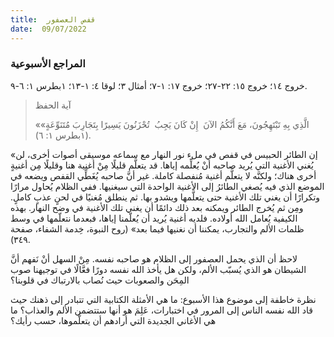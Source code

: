 ```yaml
---
title:  قفص العصفور
date:  09/07/2022
---
```


### المراجع الأسبوعية
خروج ١٤؛ خروج ١٥: ٢٢-٢٧؛ خروج ١٧: ١-٧؛ أمثال ٣؛ لوقا ٤: ١-١٣؛ ١بطرس ١: ٦-٩.

> <p>آية الحفظ</p>
> «الَّذِي بِهِ تَبْتَهِجُونَ، مَعَ أَنَّكُمُ الآنَ ­ إِنْ كَانَ يَجِبُ ­ تُحْزَنُونَ يَسِيرًا بِتَجَارِبَ مُتَنَوِّعَةٍ» (١بطرس ١: ٦).

«إن الطائر الحبيس في قفص في ملء نور النهار مع سماعه موسيقى أصوات أخرى، لن يُغني الأغنية التي يُريد صاحبه أنْ يُعلِّمه إياها. قد يتعلَّم قليلًا مِنْ أغنية هنا وقليلًا مِن أغنيةٍ أخرى هناك؛ ولكنَّه لا يتعلَّم أغنية مُنفصلة كاملة. غير أنَّ صاحبه يُغَطِّي القفص ويضعه في الموضع الذي فيه يُصغي الطائرُ إلى الأغنية الواحدة التي سيغنيها. ففي الظلام يُحاول مرارًا وتكرارًا أن يغني تلك الأغنية حتى يتعلَّمها ويشدو بها. ثم ينطلق مُغنيًا في لحنٍ عذبٍ كاملٍ. ومِن ثم يُخرج الطائر ويمكنه بعد ذلك دائمًا أن يغني تلك الأغنية في وضح النهار. بهذه الكيفية يُعامل الله أولاده. فلديه أغنية يُريد أن يُعلّمنا إياها، فبعدما نتعلّمها في وسط ظلمات الألم والتجارب، يمكننا أن نغنيها فيما بعد» (روح النبوة، خِدمة الشفاء، صفحة ٣٤٩).

لاحظ أن الذي يحمل العصفور إلى الظلام هو صاحبه نفسه. مِنْ السهل أنْ نَفهم أنَّ الشيطان هو الذي يُسبّب الألم، ولكن هل يأخذ الله نفسه دورًا فعَّالًا في توجيهنا صوب المِحَن والصعوبات حيث نُصاب بالارتباك في قلوبنا؟

نظرة خاطفة إلى موضوع هذا الأسبوع: ما هي الأمثلة الكتابية التي تتبادر إلى ذهنك حيث قاد الله نفسه الناس إلى المرور في اختبارات، عَلِمَ هو أنها ستتضمن الألم والعذاب؟ ما هي الأغاني الجديدة التي أرادهم أن يتعلَّموها، حسب رأيك؟